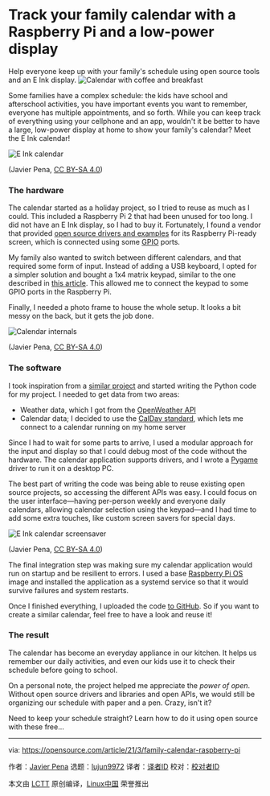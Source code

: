 [#]: subject: (Track your family calendar with a Raspberry Pi and a low-power display)
[#]: via: (https://opensource.com/article/21/3/family-calendar-raspberry-pi)
[#]: author: (Javier Pena https://opensource.com/users/jpena)
[#]: collector: (lujun9972)
[#]: translator: (wyxplus)
[#]: reviewer: ( )
[#]: publisher: ( )
[#]: url: ( )

Track your family calendar with a Raspberry Pi and a low-power display
======
Help everyone keep up with your family's schedule using open source
tools and an E Ink display.
![Calendar with coffee and breakfast][1]

Some families have a complex schedule: the kids have school and afterschool activities, you have important events you want to remember, everyone has multiple appointments, and so forth. While you can keep track of everything using your cellphone and an app, wouldn't it be better to have a large, low-power display at home to show your family's calendar? Meet the E Ink calendar!

![E Ink calendar][2]

(Javier Pena, [CC BY-SA 4.0][3])

### The hardware

The calendar started as a holiday project, so I tried to reuse as much as I could. This included a Raspberry Pi 2 that had been unused for too long. I did not have an E Ink display, so I had to buy it. Fortunately, I found a vendor that provided [open source drivers and examples][4] for its Raspberry Pi-ready screen, which is connected using some [GPIO][5] ports.

My family also wanted to switch between different calendars, and that required some form of input. Instead of adding a USB keyboard, I opted for a simpler solution and bought a 1x4 matrix keypad, similar to the one described in [this article][6]. This allowed me to connect the keypad to some GPIO ports in the Raspberry Pi.

Finally, I needed a photo frame to house the whole setup. It looks a bit messy on the back, but it gets the job done.

![Calendar internals][7]

(Javier Pena, [CC BY-SA 4.0][3])

### The software

I took inspiration from a [similar project][8] and started writing the Python code for my project. I needed to get data from two areas:

  * Weather data, which I got from the [OpenWeather API][9]
  * Calendar data; I decided to use the [CalDav standard][10], which lets me connect to a calendar running on my home server



Since I had to wait for some parts to arrive, I used a modular approach for the input and display so that I could debug most of the code without the hardware. The calendar application supports drivers, and I wrote a [Pygame][11] driver to run it on a desktop PC.

The best part of writing the code was being able to reuse existing open source projects, so accessing the different APIs was easy. I could focus on the user interface—having per-person weekly and everyone daily calendars, allowing calendar selection using the keypad—and I had time to add some extra touches, like custom screen savers for special days.

![E Ink calendar screensaver][12]

(Javier Pena, [CC BY-SA 4.0][3])

The final integration step was making sure my calendar application would run on startup and be resilient to errors. I used a base [Raspberry Pi OS][13] image and installed the application as a systemd service so that it would survive failures and system restarts.

Once I finished everything, I uploaded the code [to GitHub][14]. So if you want to create a similar calendar, feel free to have a look and reuse it!

### The result

The calendar has become an everyday appliance in our kitchen. It helps us remember our daily activities, and even our kids use it to check their schedule before going to school.

On a personal note, the project helped me appreciate the _power of open_. Without open source drivers and libraries and open APIs, we would still be organizing our schedule with paper and a pen. Crazy, isn't it?

Need to keep your schedule straight? Learn how to do it using open source with these free...

--------------------------------------------------------------------------------

via: https://opensource.com/article/21/3/family-calendar-raspberry-pi

作者：[Javier Pena][a]
选题：[lujun9972][b]
译者：[译者ID](https://github.com/译者ID)
校对：[校对者ID](https://github.com/校对者ID)

本文由 [LCTT](https://github.com/LCTT/TranslateProject) 原创编译，[Linux中国](https://linux.cn/) 荣誉推出

[a]: https://opensource.com/users/jpena
[b]: https://github.com/lujun9972
[1]: https://opensource.com/sites/default/files/styles/image-full-size/public/lead-images/calendar-coffee.jpg?itok=9idm1917 (Calendar with coffee and breakfast)
[2]: https://opensource.com/sites/default/files/uploads/calendar.jpg (E Ink calendar)
[3]: https://creativecommons.org/licenses/by-sa/4.0/
[4]: https://github.com/waveshare/e-Paper
[5]: https://opensource.com/article/19/3/gpio-pins-raspberry-pi
[6]: https://www.instructables.com/1x4-Membrane-Keypad-w-Arduino/
[7]: https://opensource.com/sites/default/files/uploads/calendar_internals.jpg (Calendar internals)
[8]: https://github.com/zli117/EInk-Calendar
[9]: https://openweathermap.org
[10]: https://en.wikipedia.org/wiki/CalDAV
[11]: https://github.com/pygame/pygame
[12]: https://opensource.com/sites/default/files/uploads/calendar_screensaver.jpg (E Ink calendar screensaver)
[13]: https://www.raspberrypi.org/software/
[14]: https://github.com/javierpena/eink-calendar
